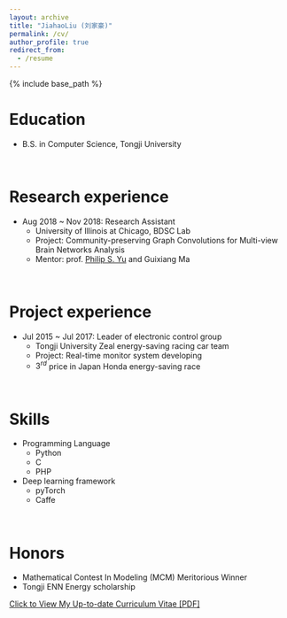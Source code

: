 ```yaml
---
layout: archive
title: "JiahaoLiu (刘家豪)"
permalink: /cv/
author_profile: true
redirect_from:
  - /resume
---
```


{% include base_path %}
<br>

Education
======
* B.S. in Computer Science, Tongji University
<br>

Research experience
======
* Aug 2018 ~ Nov 2018: Research Assistant
  * University of Illinois at Chicago, BDSC Lab
  * Project: Community-preserving Graph Convolutions for Multi-view Brain Networks Analysis
  * Mentor: prof. [Philip S. Yu](https://www.cs.uic.edu/PSYu/) and Guixiang Ma
<br>

Project experience
======
* Jul 2015 ~ Jul 2017: Leader of electronic control group
  * Tongji University Zeal energy-saving racing car team
  * Project: Real-time monitor system developing
  * $3^{rd}$ price in Japan Honda energy-saving race
<br>
  
Skills
======
* Programming Language
  * Python
  * C
  * PHP
* Deep learning framework
  * pyTorch
  * Caffe
<br>

Honors
======
* Mathematical Contest In Modeling (MCM) Meritorious Winner
* Tongji ENN Energy scholarship

[Click to View My Up-to-date Curriculum Vitae [PDF]](https://holmes1891.github.io/files/LiuJiaHao-CV-converted.pdf)
